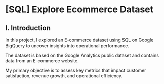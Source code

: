 # [SQL] Explore Ecommerce Dataset
<h2>I. Introduction</h1>
<p>In this project, I explored an E-commerce dataset using SQL on Google BigQuery to uncover insights into operational performance.</p>
<p>The dataset is based on the Google Analytics public dataset and contains data from an E-commerce website.</p>
<p>My primary objective is to assess key metrics that impact customer satisfaction, revenue growth, and operational efficiency.</p>
